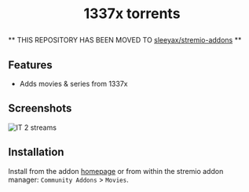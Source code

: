 <h1 align="center">
  <p>1337x torrents</p>
</h1>

** THIS REPOSITORY HAS BEEN MOVED TO [sleeyax/stremio-addons](https://git.io/JvQGc) **

## Features
- Adds movies & series from 1337x

## Screenshots
![IT 2 streams](https://i.imgur.com/0xSQ3gE.png)

## Installation
Install from the addon [homepage](https://stremio-1337x-addon.sleeyax.now.sh) or from within
the stremio addon manager: `Community Addons` > `Movies`.
